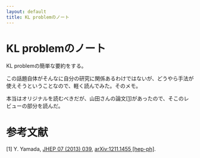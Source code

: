 ```yaml
---
layout: default
title: KL problemのノート
---
```


# KL problemのノート

KL problemの簡単な要約をする。

この話題自体がそんなに自分の研究に関係あるわけではないが、どうやら手法が使えそうということなので、軽く読んでみた。そのメモ。

本当はオリジナルを読むべきだが、山田さんの論文[[1](#YYJHEP)]があったので、そこのレビューの部分を読んだ。



# 参考文献

[1] <a id="YY2013"></a>Y. Yamada, [JHEP 07 (2013) 039](https://doi.org/10.1007/JHEP07%282013%29039), [arXiv:1211.1455 [hep-ph]](https://doi.org/10.48550/arXiv.1211.1455).
